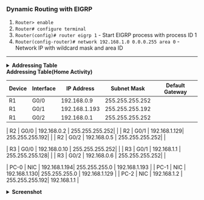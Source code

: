 ### **Dynamic Routing with EIGRP**
  1. `Router> enable`
  2. `Router# configure terminal`
  3. `Router(config)# router eigrp 1` - Start EIGRP process with process ID 1
  4. `Router(config-router)# network 192.168.1.0 0.0.0.255 area 0` - Network IP with wildcard mask and area ID

---

<details>
<summary><strong>Addressing Table</strong></summary>

| Device | Interface | IP Address   | Subnet Mask    | Default Gateway |
|--------|-----------|--------------|----------------|-----------------|
| R1     | G0/0      | 192.168.0.1  | 255.255.255.252|                 |
| R1     | G0/1      | 192.168.1.1  | 255.255.255.0  |                 |
| R2     | G0/0      | 192.168.0.2  | 255.255.255.252|                 |
| R2     | G0/1      | 192.168.2.1  | 255.255.255.192|                 |
| R2     | G0/2      | 192.168.0.5  | 255.255.255.252|                 |
| R3     | G0/1      | 192.168.3.1  | 255.255.255.224|                 |
| R3     | G0/2      | 192.168.0.6  | 255.255.255.252|                 |
| PC-0   | NIC       | 192.168.1.2  | 255.255.255.0  | 192.168.1.1     |
| PC-1   | NIC       | 192.168.1.3  | 255.255.255.0  | 192.168.1.1     |
| PC-2   | NIC       | 192.168.2.2  | 255.255.255.192| 192.168.2.1     |
| PC-3   | NIC       | 192.168.2.3  | 255.255.255.192| 192.168.2.1     |
| PC-4   | NIC       | 192.168.3.2  | 255.255.255.224| 192.168.3.1     |
| PC-5   | NIC       | 192.168.3.3  | 255.255.255.224| 192.168.3.1     |

</details>

<summary><strong>Addressing Table(Home Activity)</strong></summary>

| Device | Interface | IP Address   | Subnet Mask    | Default Gateway |
|--------|-----------|--------------|----------------|-----------------|
| R1     | G0/0      | 192.168.0.9  | 255.255.255.252|                 |
| R1     | G0/1      | 192.168.1.193| 255.255.255.192|                 |
| R1     | G0/2      | 192.168.0.1  | 255.255.255.252|                 |

| R2     | G0/0      | 192.168.0.2  | 255.255.255.252|                 |
| R2     | G0/1      | 192.168.1.129| 255.255.255.192|                 |
| R2     | G0/2      | 192.168.0.5  | 255.255.255.252|                 |

| R3     | G0/0      | 192.168.0.10 | 255.255.255.252|                 |
| R3     | G0/1      | 192.168.1.1  | 255.255.255.128|                 |
| R3     | G0/2      | 192.168.0.6  | 255.255.255.252|                 |

| PC-0   | NIC       | 192.168.1.194| 255.255.255.0  | 192.168.1.193   |
| PC-1   | NIC       | 192.168.1.130| 255.255.255.0  | 192.168.1.129   |
| PC-2   | NIC       | 192.168.1.2  | 255.255.255.192| 192.168.1.1     |

</details>

<details>
<summary><strong>Screenshot</strong></summary>
<img src='./L10.png' /><br>
<img src='./L10_HA.png' />
</details>
